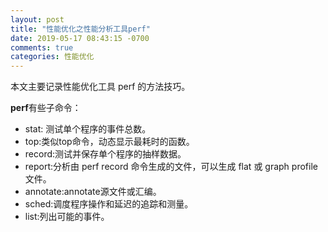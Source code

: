 ```yaml
---
layout: post
title: "性能优化之性能分析工具perf"
date: 2019-05-17 08:43:15 -0700
comments: true
categories: 性能优化
---
```


本文主要记录性能优化工具 perf 的方法技巧。

<!--more-->

**perf**有些子命令：  

* stat: 测试单个程序的事件总数。  
* top:类似top命令，动态显示最耗时的函数。  
* record:测试并保存单个程序的抽样数据。  
* report:分析由 perf record 命令生成的文件，可以生成 flat 或 graph profile   文件。
* annotate:annotate源文件或汇编。  
* sched:调度程序操作和延迟的追踪和测量。  
* list:列出可能的事件。  




